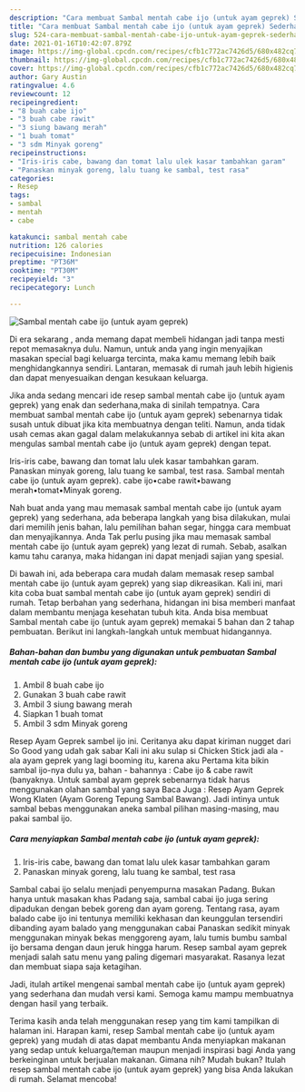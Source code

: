```yaml
---
description: "Cara membuat Sambal mentah cabe ijo (untuk ayam geprek) Sederhana Untuk Jualan"
title: "Cara membuat Sambal mentah cabe ijo (untuk ayam geprek) Sederhana Untuk Jualan"
slug: 524-cara-membuat-sambal-mentah-cabe-ijo-untuk-ayam-geprek-sederhana-untuk-jualan
date: 2021-01-16T10:42:07.879Z
image: https://img-global.cpcdn.com/recipes/cfb1c772ac7426d5/680x482cq70/sambal-mentah-cabe-ijo-untuk-ayam-geprek-foto-resep-utama.jpg
thumbnail: https://img-global.cpcdn.com/recipes/cfb1c772ac7426d5/680x482cq70/sambal-mentah-cabe-ijo-untuk-ayam-geprek-foto-resep-utama.jpg
cover: https://img-global.cpcdn.com/recipes/cfb1c772ac7426d5/680x482cq70/sambal-mentah-cabe-ijo-untuk-ayam-geprek-foto-resep-utama.jpg
author: Gary Austin
ratingvalue: 4.6
reviewcount: 12
recipeingredient:
- "8 buah cabe ijo"
- "3 buah cabe rawit"
- "3 siung bawang merah"
- "1 buah tomat"
- "3 sdm Minyak goreng"
recipeinstructions:
- "Iris-iris cabe, bawang dan tomat lalu ulek kasar tambahkan garam"
- "Panaskan minyak goreng, lalu tuang ke sambal, test rasa"
categories:
- Resep
tags:
- sambal
- mentah
- cabe

katakunci: sambal mentah cabe 
nutrition: 126 calories
recipecuisine: Indonesian
preptime: "PT36M"
cooktime: "PT30M"
recipeyield: "3"
recipecategory: Lunch

---
```



![Sambal mentah cabe ijo (untuk ayam geprek)](https://img-global.cpcdn.com/recipes/cfb1c772ac7426d5/680x482cq70/sambal-mentah-cabe-ijo-untuk-ayam-geprek-foto-resep-utama.jpg)

Di era  sekarang , anda memang dapat membeli hidangan jadi tanpa mesti repot memasaknya dulu. Namun, untuk anda yang ingin menyajikan masakan special bagi keluarga tercinta, maka kamu memang lebih baik menghidangkannya sendiri. Lantaran, memasak di rumah jauh lebih higienis dan dapat menyesuaikan dengan kesukaan keluarga.

Jika anda sedang mencari ide resep sambal mentah cabe ijo (untuk ayam geprek) yang enak dan sederhana,maka di sinilah tempatnya. Cara membuat sambal mentah cabe ijo (untuk ayam geprek)  sebenarnya tidak susah untuk dibuat jika kita membuatnya dengan teliti. Namun, anda tidak usah cemas akan gagal dalam melakukannya 
sebab di artikel ini kita akan mengulas sambal mentah cabe ijo (untuk ayam geprek) dengan tepat.  

Iris-iris cabe, bawang dan tomat lalu ulek kasar tambahkan garam. Panaskan minyak goreng, lalu tuang ke sambal, test rasa. Sambal mentah cabe ijo (untuk ayam geprek). cabe ijo•cabe rawit•bawang merah•tomat•Minyak goreng.

Nah buat anda yang mau memasak sambal mentah cabe ijo (untuk ayam geprek) yang sederhana, ada beberapa langkah yang bisa dilakukan, mulai dari memilih jenis bahan, lalu pemilihan bahan segar, hingga cara membuat dan menyajikannya. Anda Tak perlu pusing jika mau memasak sambal mentah cabe ijo (untuk ayam geprek) yang lezat di rumah. Sebab, asalkan kamu  tahu caranya, maka hidangan ini dapat menjadi sajian yang spesial.

Di bawah ini, ada beberapa cara mudah dalam memasak resep sambal mentah cabe ijo (untuk ayam geprek) yang siap dikreasikan. Kali ini, mari kita coba buat sambal mentah cabe ijo (untuk ayam geprek) sendiri di rumah. Tetap berbahan yang sederhana, hidangan ini bisa memberi manfaat dalam membantu menjaga kesehatan tubuh kita. Anda bisa membuat Sambal mentah cabe ijo (untuk ayam geprek) memakai 5 bahan dan 2 tahap pembuatan. Berikut ini langkah-langkah untuk membuat hidangannya.

<!--inarticleads1-->

##### Bahan-bahan dan bumbu yang digunakan untuk pembuatan Sambal mentah cabe ijo (untuk ayam geprek):

1. Ambil 8 buah cabe ijo
1. Gunakan 3 buah cabe rawit
1. Ambil 3 siung bawang merah
1. Siapkan 1 buah tomat
1. Ambil 3 sdm Minyak goreng


Resep Ayam Geprek sambel ijo ini. Ceritanya aku dapat kiriman nugget dari So Good yang udah gak sabar Kali ini aku sulap si Chicken Stick jadi ala - ala ayam geprek yang lagi booming itu, karena aku Pertama kita bikin sambal ijo-nya dulu ya, bahan - bahannya : Cabe ijo &amp; cabe rawit (banyaknya. Untuk sambal ayam geprek sebenarnya tidak harus menggunakan olahan sambal yang saya Baca Juga : Resep Ayam Geprek Wong Klaten (Ayam Goreng Tepung Sambal Bawang). Jadi intinya untuk sambal bebas menggunakan aneka sambal pilihan masing-masing, mau pakai sambal ijo. 

<!--inarticleads2-->

##### Cara menyiapkan Sambal mentah cabe ijo (untuk ayam geprek):

1. Iris-iris cabe, bawang dan tomat lalu ulek kasar tambahkan garam
1. Panaskan minyak goreng, lalu tuang ke sambal, test rasa


Sambal cabai ijo selalu menjadi penyempurna masakan Padang. Bukan hanya untuk masakan khas Padang saja, sambal cabai ijo juga sering dipadukan dengan bebek goreng dan ayam goreng. Tentang rasa, ayam balado cabe ijo ini tentunya memiliki kekhasan dan keunggulan tersendiri dibanding ayam balado yang menggunakan cabai Panaskan sedikit minyak menggunakan minyak bekas menggoreng ayam, lalu tumis bumbu sambal ijo bersama dengan daun jeruk hingga harum. Resep sambal ayam geprek menjadi salah satu menu yang paling digemari masyarakat. Rasanya lezat dan membuat siapa saja ketagihan. 

Jadi, itulah artikel mengenai  sambal mentah cabe ijo (untuk ayam geprek)  yang sederhana dan mudah versi kami. Semoga kamu mampu membuatnya dengan hasil yang terbaik. 

Terima kasih anda telah menggunakan resep yang tim kami tampilkan di halaman ini. Harapan kami, resep  Sambal mentah cabe ijo (untuk ayam geprek) yang mudah di atas dapat membantu Anda menyiapkan makanan yang sedap untuk keluarga/teman maupun menjadi inspirasi bagi Anda yang berkeinginan untuk berjualan makanan. Gimana nih? Mudah bukan? Itulah resep sambal mentah cabe ijo (untuk ayam geprek) yang bisa Anda lakukan di rumah. Selamat mencoba!

